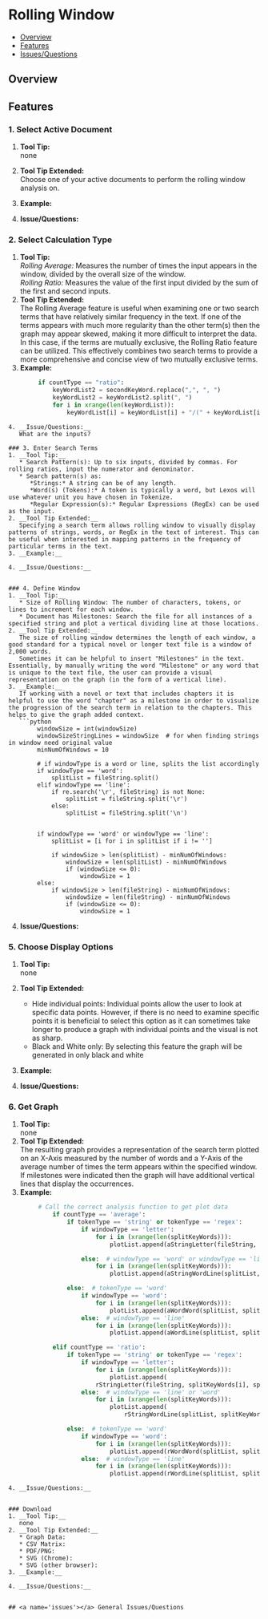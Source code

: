 # Rolling Window

* [Overview](#overview)
* [Features](#features)
* [Issues/Questions](#issues)

## <a name='overview'></a> Overview



## <a name='features'></a> Features

### 1. Select Active Document
1. __Tool Tip:__  
   none
2. __Tool Tip Extended:__  
   Choose one of your active documents to perform the rolling window analysis on.
3. __Example:__  
   
4. __Issue/Questions:__  
   

### 2. Select Calculation Type
1. __Tool Tip:__  
   *Rolling Average:* Measures the number of times the input appears in the window, divided by the overall size of the window.  
   *Rolling Ratio:* Measures the value of the first input divided by the sum of the first and second inputs.
2. __Tool Tip Extended:__  
   The Rolling Average feature is useful when examining one or two search terms that have relatively similar frequency in
   the text. If one of the terms appears with much more regularity than the other term(s) then the graph may appear skewed, making it more difficult to interpret the data. In this case, if the terms are mutually exclusive, the Rolling Ratio feature can be utilized. This effectively combines two search terms to provide a more comprehensive and concise view of two mutually exclusive terms.  
3. __Example:__  
   ```python
        if countType == "ratio":
            keyWordList2 = secondKeyWord.replace(",", ", ")
            keyWordList2 = keyWordList2.split(", ")
            for i in xrange(len(keyWordList)):
                keyWordList[i] = keyWordList[i] + "/(" + keyWordList[i] + "+" + keyWordList2[i] + ")"
```
4. __Issue/Questions:__  
   What are the inputs?

### 3. Enter Search Terms
1. __Tool Tip:__  
   * Search Pattern(s): Up to six inputs, divided by commas. For rolling ratios, input the numerator and denominator.  
   * Search pattern(s) as:  
      *Strings:* A string can be of any length.  
      *Word(s) (Tokens):* A token is typically a word, but Lexos will use whatever unit you have chosen in Tokenize.
      *Regular Expression(s):* Regular Expressions (RegEx) can be used as the input.
2. __Tool Tip Extended:__  
   Specifying a search term allows rolling window to visually display patterns of strings, words, or RegEx in the text of interest. This can be useful when interested in mapping patterns in the frequency of particular terms in the text.  
3. __Example:__  
   
4. __Issue/Questions:__  
   

### 4. Define Window
1. __Tool Tip:__  
   * Size of Rolling Window: The number of characters, tokens, or lines to increment for each window.  
   * Document has Milestones: Search the file for all instances of a specified string and plot a vertical dividing line at those locations.  
2. __Tool Tip Extended:__  
   The size of rolling window determines the length of each window, a good standard for a typical novel or longer text file is a window of 2,000 words.  
   Sometimes it can be helpful to insert "Milestones" in the text. Essentially, by manually writing the word "Milestone" or any word that is unique to the text file, the user can provide a visual representation on the graph (in the form of a vertical line).  
3. __Example:__  
   If working with a novel or text that includes chapters it is helpful to use the word "chapter" as a milestone in order to visualize the progression of the search term in relation to the chapters. This helps to give the graph added context.  
   ```python
        windowSize = int(windowSize)
        windowSizeStringLines = windowSize  # for when finding strings in window need original value
        minNumOfWindows = 10

        # if windowType is a word or line, splits the list accordingly
        if windowType == 'word':
            splitList = fileString.split()
        elif windowType == 'line':
            if re.search('\r', fileString) is not None:
                splitList = fileString.split('\r')
            else:
                splitList = fileString.split('\n')


        if windowType == 'word' or windowType == 'line':
            splitList = [i for i in splitList if i != '']

            if windowSize > len(splitList) - minNumOfWindows:
                windowSize = len(splitList) - minNumOfWindows
                if (windowSize <= 0):
                    windowSize = 1
        else:
            if windowSize > len(fileString) - minNumOfWindows:
                windowSize = len(fileString) - minNumOfWindows
                if (windowSize <= 0):
                    windowSize = 1
```
   
4. __Issue/Questions:__  
   

### 5. Choose Display Options
1. __Tool Tip:__  
   none
2. __Tool Tip Extended:__  
   * Hide individual points: Individual points allow the user to look at specific data points. However, if there is no need to
   examine specific points it is beneficial to select this option as it can sometimes take longer to produce a graph with individual points and the visual is not as sharp. 
   * Black and White only: By selecting this feature the graph will be generated in only black and white 
3. __Example:__  
   
4. __Issue/Questions:__  
   

### 6. Get Graph
1. __Tool Tip:__  
   none
2. __Tool Tip Extended:__  
   The resulting graph provides a representation of the search term plotted on an X-Axis measured by the number of words and a Y-Axis of the average number of times the term appears within the specified window. If milestones were indicated then the graph will have additional vertical lines that display the occurrences. 
3. __Example:__  
   ```python
        # Call the correct analysis function to get plot data
            if countType == 'average':
                if tokenType == 'string' or tokenType == 'regex':
                    if windowType == 'letter':
                        for i in (xrange(len(splitKeyWords))):
                            plotList.append(aStringLetter(fileString, splitKeyWords[i], windowSize, tokenType))

                    else:  # windowType == 'word' or windowType == 'line'
                        for i in (xrange(len(splitKeyWords))):
                            plotList.append(aStringWordLine(splitList, splitKeyWords[i], windowSize, tokenType))

                else:  # tokenType == 'word'
                    if windowType == 'word':
                        for i in (xrange(len(splitKeyWords))):
                            plotList.append(aWordWord(splitList, splitKeyWords[i], windowSize))
                    else:  # windowType == 'line'
                        for i in (xrange(len(splitKeyWords))):
                            plotList.append(aWordLine(splitList, splitKeyWords[i], windowSize))

            elif countType == 'ratio':
                if tokenType == 'string' or tokenType == 'regex':
                    if windowType == 'letter':
                        for i in (xrange(len(splitKeyWords))):
                            plotList.append(
                        rStringLetter(fileString, splitKeyWords[i], splitKeyWords2[i], windowSize, tokenType))
                    else:  # windowType == 'line' or 'word'
                        for i in (xrange(len(splitKeyWords))):
                            plotList.append(
                                rStringWordLine(splitList, splitKeyWords[i], splitKeyWords2[i], windowSize, tokenType))

                else:  # tokenType == 'word'
                    if windowType == 'word':
                        for i in (xrange(len(splitKeyWords))):
                            plotList.append(rWordWord(splitList, splitKeyWords[i], splitKeyWords2[i], windowSize))
                    else:  # windowType == 'line'
                        for i in (xrange(len(splitKeyWords))):
                            plotList.append(rWordLine(splitList, splitKeyWords[i], splitKeyWords2[i], windowSize))
```
4. __Issue/Questions:__  
   

### Download
1. __Tool Tip:__  
   none
2. __Tool Tip Extended:__  
   * Graph Data:  
   * CSV Matrix:  
   * PDF/PNG:  
   * SVG (Chrome):  
   * SVG (other browser):  
3. __Example:__  
   
4. __Issue/Questions:__  
   

## <a name='issues'></a> General Issues/Questions
